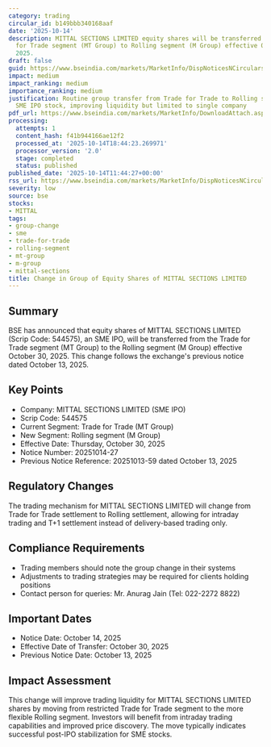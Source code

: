 ```yaml
---
category: trading
circular_id: b149bbb340168aaf
date: '2025-10-14'
description: MITTAL SECTIONS LIMITED equity shares will be transferred from Trade
  for Trade segment (MT Group) to Rolling segment (M Group) effective October 30,
  2025.
draft: false
guid: https://www.bseindia.com/markets/MarketInfo/DispNoticesNCirculars.aspx?Noticeid={CD68BD09-8728-41DE-8801-ACACD7F57FBF}&noticeno=20251014-27&dt=10/14/2025&icount=27&totcount=61&flag=0
impact: medium
impact_ranking: medium
importance_ranking: medium
justification: Routine group transfer from Trade for Trade to Rolling segment for
  SME IPO stock, improving liquidity but limited to single company
pdf_url: https://www.bseindia.com/markets/MarketInfo/DownloadAttach.aspx?id=20251014-27&attachedId=
processing:
  attempts: 1
  content_hash: f41b944166ae12f2
  processed_at: '2025-10-14T18:44:23.269971'
  processor_version: '2.0'
  stage: completed
  status: published
published_date: '2025-10-14T11:44:27+00:00'
rss_url: https://www.bseindia.com/markets/MarketInfo/DispNoticesNCirculars.aspx?Noticeid={CD68BD09-8728-41DE-8801-ACACD7F57FBF}&noticeno=20251014-27&dt=10/14/2025&icount=27&totcount=61&flag=0
severity: low
source: bse
stocks:
- MITTAL
tags:
- group-change
- sme
- trade-for-trade
- rolling-segment
- mt-group
- m-group
- mittal-sections
title: Change in Group of Equity Shares of MITTAL SECTIONS LIMITED
---
```


## Summary

BSE has announced that equity shares of MITTAL SECTIONS LIMITED (Scrip Code: 544575), an SME IPO, will be transferred from the Trade for Trade segment (MT Group) to the Rolling segment (M Group) effective October 30, 2025. This change follows the exchange's previous notice dated October 13, 2025.

## Key Points

- Company: MITTAL SECTIONS LIMITED (SME IPO)
- Scrip Code: 544575
- Current Segment: Trade for Trade (MT Group)
- New Segment: Rolling segment (M Group)
- Effective Date: Thursday, October 30, 2025
- Notice Number: 20251014-27
- Previous Notice Reference: 20251013-59 dated October 13, 2025

## Regulatory Changes

The trading mechanism for MITTAL SECTIONS LIMITED will change from Trade for Trade settlement to Rolling settlement, allowing for intraday trading and T+1 settlement instead of delivery-based trading only.

## Compliance Requirements

- Trading members should note the group change in their systems
- Adjustments to trading strategies may be required for clients holding positions
- Contact person for queries: Mr. Anurag Jain (Tel: 022-2272 8822)

## Important Dates

- Notice Date: October 14, 2025
- Effective Date of Transfer: October 30, 2025
- Previous Notice Date: October 13, 2025

## Impact Assessment

This change will improve trading liquidity for MITTAL SECTIONS LIMITED shares by moving from restricted Trade for Trade segment to the more flexible Rolling segment. Investors will benefit from intraday trading capabilities and improved price discovery. The move typically indicates successful post-IPO stabilization for SME stocks.